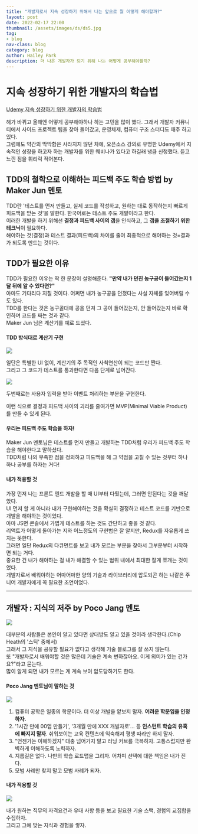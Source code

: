 ```yaml
---
title: "개발자로서 지속 성장하기 위해서 나는 앞으로 뭘 어떻게 해야할까?"
layout: post
date: 2022-02-17 22:00
thumbnail: /assets/images/ds/ds5.jpg
tag:
- blog
nav-class: blog
category: blog
author: Hailey Park
description: 더 나은 개발자가 되기 위해 나는 어떻게 공부해야할까?
---
```


# 지속 성장하기 위한 개발자의 학습법
<a href='https://okky.kr/article/1154436'>Udemy 지속 성장하기 위한 개발자의 학습법</a>

해가 바뀌고 올해엔 어떻게 공부해야하나 하는 고민을 많이 했다. 그래서 개발자 커뮤니티에서 사이드 프로젝트 팀을 찾아 들어갔고, 운영체제, 컴퓨터 구조 스터디도 매주 하고 있다.  
그럼에도 약간의 막막함은 사라지지 않던 차에, 오픈소스 강의로 유명한 Udemy에서 지속적인 성장을 하고자 하는 개발자를 위한 웨비나가 있다고 하길래 냉큼 신청했다. 듣고 느낀 점을 휘리릭 적어본다.


## TDD의 철학으로 이해하는 피드백 주도 학습 방법 by Maker Jun 멘토
TDD란 '테스트를 먼저 만들고, 실제 코드를 작성하고, 원하는 대로 동작하는지 빠르게 피드백을 받는 것'을 말한다. 한국어로는 테스트 주도 개발이라고 한다.  
이러한 개발을 하기 위해선 **결정과 피드백 사이의 갭**을 인식하고, 그 **갭을 조절하기 위한 테크닉**이 필요하다.  
해야하는 것(결정)과 테스트 결과(피드백)의 차이를 줄여 최종적으로 해야하는 것=결과 가 되도록 만드는 것이다.  


## TDD가 필요한 이유
TDD가 필요한 이유는 딱 한 문장이 설명해준다. **"만약 내가 던진 농구공이 들어갔는지 1달 뒤에 알 수 있다면?"**  
아마도 기다리다 지칠 것이다. 어쩌면 내가 농구공을 던졌다는 사실 자체를 잊어버릴 수도 있다.  
TDD를 한다는 것은 농구골대에 공을 던져 그 공이 들어갔는지, 안 들어갔는지 바로 확인하며 코드를 짜는 것과 같다.  
Maker Jun 님은 계산기를 예로 드셨다. 


#### TDD 방식대로 계산기 구현
<img src='{{ site.baseurl }}/assets/images/ds/ds2.jpg' style='max-width:400px;'/>

일단은 특별한 UI 없이, 계산기의 주 목적인 사칙연산이 되는 코드만 짠다.  
그리고 그 코드가 테스트를 통과한다면 다음 단계로 넘어간다.  

<img src='{{ site.baseurl }}/assets/images/ds/ds3.jpg' style='max-width:400px;'/>

두번째로는 사용자 입력을 받아 이벤트 처리하는 부분을 구현한다.

이런 식으로 결정과 피드백 사이의 괴리를 줄여가면 MVP(Minimal Viable Product)를 만들 수 있게 된다.


#### 우리는 피드백 주도 학습을 하자!
Maker Jun 멘토님은 테스트를 먼저 만들고 개발하는 TDD처럼 우리가 피드백 주도 학습을 해야한다고 말하셨다.  
TDD처럼 나의 부족한 점을 정의하고 피드백을 해 그 약점을 고칠 수 있는 것부터 하나하나 공부를 하자는 거다!  


#### 내가 적용할 것
가장 먼저 나는 프론트 엔드 개발을 할 때 UI부터 다뤘는데, 그러면 안된다는 것을 깨달았다.  
UI 먼저 할 게 아니라 내가 구현해야하는 것을 확실히 결정하고 테스트 코드를 기반으로 개발을 해야하는 것이었다.  
아마 JS면 콘솔에서 가볍게 테스트를 하는 것도 간단하고 좋을 것 같다.  
리액트가 어떻게 돌아가는 지와 어느정도의 구현법은 잘 알지만, Redux를 자유롭게 쓰지는 못한다.  
그러면 일단 Redux의 다큐먼트를 보고 내가 모르는 부분을 찾아서 그부분부터 시작하면 되는 거다.  
중요한 건 내가 해야하는 걸 내가 해결할 수 있는 범위 내에서 최대한 잘게 쪼개는 것이었다.  
개발자로서 배워야하는 어마어마한 양의 기술과 라이브러리에 압도되곤 하는 나같은 주니어 개발자에게 꼭 필요한 조언이었다.  


--------------------------------------

## 개발자 : 지식의 저주 by Poco Jang 멘토
<img src='{{ site.baseurl }}/assets/images/ds/ds4.jpg' style='max-width:400px;'/>

대부분의 사람들은 본인이 알고 있다면 상대방도 알고 있을 것이라 생각한다.(Chip Heath의 '스틱' 중에서)  
그래서 그 지식을 공유할 필요가 없다고 생각해 기술 블로그를 잘 쓰지 않는다.   
또 "개발자로서 배워야할 것은 많은데 기술은 계속 변하잖아요. 이게 의미가 있는 건가요?"라고 묻는다.  
많이 알게 되면 내가 모르는 게 계속 보여 압도당하기도 한다.  

#### Poco Jang 멘토님이 말하는 것
<img src='{{ site.baseurl }}/assets/images/ds/ds5.jpg' style='max-width:400px;'/>

1. 컴퓨터 공학은 일종의 학문이다. 더 이상 개발을 얕보지 말자. **어려운 학문임을 인정하자.**  
2. '1시간 만에 00앱 만들기', '3개월 만에 XXX 개발자로'... 등 **인스턴트 학습의 유혹에 빠지지 말자**. 쉬워보이는 교육 컨텐츠에 익숙해져 평생 따라만 하지 말자.
3. "언젠가는 이해하겠지" 대충 넘어가지 말고 러닝 커브를 극복하자. 고통스럽지만 완벽하게 이해하도록 노력하자.
4. 지름길은 없다. 나만의 학습 로드맵을 그리자. 어차피 선택에 대한 책임은 내가 진다.
5. 모범 사례만 찾지 말고 모범 사례가 되자.


#### 내가 적용할 것
<img src='{{ site.baseurl }}/assets/images/ds/ds6.jpg' style='max-width:400px;'/>

내가 원하는 직무의 자격요건과 우대 사항 등을 보고 필요한 기술 스택, 경험의 교집합을 수집하자.  
그리고 그에 맞는 지식과 경험을 쌓자.  
